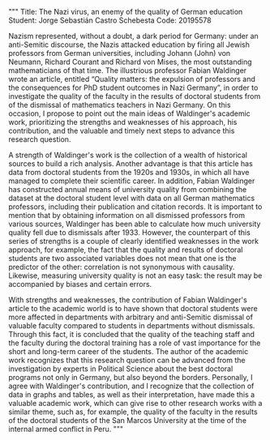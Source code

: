 """
Title: The Nazi virus, an enemy of the quality of German education
Student: Jorge Sebastián Castro Schebesta
Code: 20195578

Nazism represented, without a doubt, a dark period for Germany: under an 
anti-Semitic discourse, the Nazis attacked education by firing all Jewish 
professors from German universities, including Johann (John) von Neumann, 
Richard Courant and Richard von Mises, the most outstanding mathematicians of
that time. The illustrious professor Fabian Waldinger wrote an article, 
entitled “Quality matters: the expulsion of professors and the consequences 
for PhD student outcomes in Nazi Germany”, in order to investigate the quality
of the faculty in the results of doctoral students from of the dismissal of 
mathematics teachers in Nazi Germany. On this occasion, I propose to point out
the main ideas of Waldinger's academic work, prioritizing the strengths and 
weaknesses of his approach, his contribution, and the valuable and timely next
steps to advance this research question.

A strength of Waldinger's work is the collection of a wealth of historical 
sources to build a rich analysis. Another advantage is that this article has 
data from doctoral students from the 1920s and 1930s, in which all have 
managed to complete their scientific career. In addition, Fabian Waldinger has
constructed annual means of university quality from combining the dataset at 
the doctoral student level with data on all German mathematics professors, 
including their publication and citation records. It is important to mention 
that by obtaining information on all dismissed professors from various sources,
Waldinger has been able to calculate how much university quality fell due to
dismissals after 1933. However, the counterpart of this series of strengths is 
a couple of clearly identified weaknesses in the work approach, for example, 
the fact that the quality and results of doctoral students are two associated 
variables does not mean that one is the predictor of the other: correlation is 
not synonymous with causality. Likewise, measuring university quality is not 
an easy task: the result may be accompanied by biases and certain errors.

With strengths and weaknesses, the contribution of Fabian Waldinger's article 
to the academic world is to have shown that doctoral students were more 
affected in departments with arbitrary and anti-Semitic dismissal of valuable 
faculty compared to students in departments without dismissals. Through this 
fact, it is concluded that the quality of the teaching staff and the faculty 
during the doctoral training has a role of vast importance for the short and 
long-term career of the students. The author of the academic work recognizes 
that this research question can be advanced from the investigation by experts 
in Political Science about the best doctoral programs not only in Germany, but 
also beyond the borders. Personally, I agree with Waldinger's contribution, 
and I recognize that the collection of data in graphs and tables, as well as 
their interpretation, have made this a valuable academic work, which can give 
rise to other research works with a similar theme, such as, for example, the 
quality of the faculty in the results of the doctoral students of the 
San Marcos University at the time of the internal armed conflict in Peru.
"""

